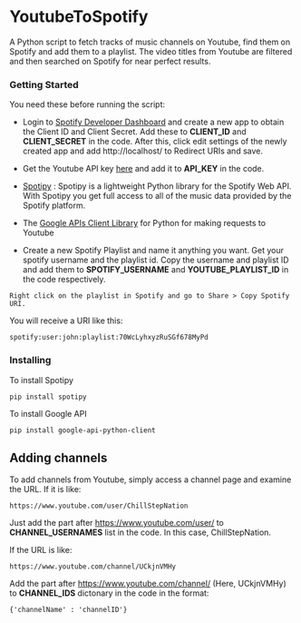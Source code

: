 # YoutubeToSpotify

A Python script to fetch tracks of music channels on Youtube, find them on Spotify and add them to a playlist.
The video titles from Youtube are filtered and then searched on Spotify for near perfect results.

### Getting Started

You need these before running the script:
* Login to [Spotify Developer Dashboard](https://developer.spotify.com/dashboard/) and create a new app to obtain the Client ID and Client Secret. 
Add these to **CLIENT_ID** and **CLIENT_SECRET** in the code.
After this, click edit settings of the newly created app and add http://localhost/ to Redirect URIs and save. 

* Get the Youtube API key [here](https://developers.google.com/youtube/v3/getting-started) and add it to **API_KEY** in the code.

* [Spotipy](https://spotipy.readthedocs.io/en/latest/) : Spotipy is a lightweight Python library for the Spotify Web API. 
With Spotipy you get full access to all of the music data provided by the Spotify platform.

* The [Google APIs Client Library](https://developers.google.com/youtube/v3/getting-started) for Python for making requests to Youtube

* Create a new Spotify Playlist and name it anything you want. 
Get your spotify username and the playlist id. 
Copy the username and playlist ID and add them to **SPOTIFY_USERNAME** and **YOUTUBE_PLAYLIST_ID** in the code respectively.
```
Right click on the playlist in Spotify and go to Share > Copy Spotify URI. 
```
You will receive a URI like this:
```
spotify:user:john:playlist:70WcLyhxyzRuSGf678MyPd
```

### Installing

To install Spotipy
```
pip install spotipy
```

To install Google API

```
pip install google-api-python-client
```

## Adding channels 

To add channels from Youtube, simply access a channel page and examine the URL. If it is like:
```
https://www.youtube.com/user/ChillStepNation
```
Just add the part after https://www.youtube.com/user/ to **CHANNEL_USERNAMES** list in the code. In this case, ChillStepNation.

If the URL is like:
```
https://www.youtube.com/channel/UCkjnVMHy 
```
Add the part after https://www.youtube.com/channel/ (Here, UCkjnVMHy) to **CHANNEL_IDS** dictonary in the code in the format:
```
{'channelName' : 'channelID'}
```
